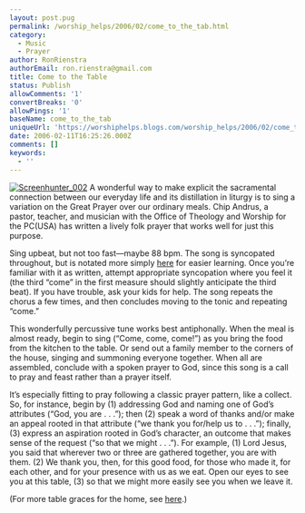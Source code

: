 ```yaml
---
layout: post.pug
permalink: /worship_helps/2006/02/come_to_the_tab.html 
category:
  - Music
  - Prayer
author: RonRienstra
authorEmail: ron.rienstra@gmail.com
title: Come to the Table
status: Publish
allowComments: '1'
convertBreaks: '0'
allowPings: '1'
baseName: come_to_the_tab
uniqueUrl: 'https://worshiphelps.blogs.com/worship_helps/2006/02/come_to_the_tab.html '
date: 2006-02-11T16:25:26.000Z
comments: []
keywords:
  - ''
---
```

[![Screenhunter_002](https://worshiphelps.blogs.com/worship_helps/images/screenhunter_002.jpg "Screenhunter_002")](http://worshiphelps.blogs.com/.shared/image.html?/photos/uncategorized/screenhunter_002.jpg) A wonderful way to make explicit the sacramental connection between our everyday life and its distillation in liturgy is to sing a variation on the Great Prayer over our ordinary meals. Chip Andrus, a pastor, teacher, and musician with the Office of Theology and Worship for the PC(USA) has written a lively folk prayer that works well for just this purpose.             

Sing upbeat, but not too fast—maybe 88 bpm. The song is syncopated throughout, but is notated more simply [here](http://worshiphelps.blogs.com/worship_helps/CometotheTable.pdf) for easier learning. Once you’re familiar with it as written, attempt appropriate syncopation where you feel it (the third “come” in the first measure should slightly anticipate the third beat). If you have trouble, ask your kids for help. The song repeats the chorus a few times, and then concludes moving to the tonic and repeating “come.”

This wonderfully percussive tune works best antiphonally. When the meal is almost ready, begin to sing (“Come, come, come!”) as you bring the food from the kitchen to the table. Or send out a family member to the corners of the house, singing and summoning everyone together. When all are assembled, conclude with a spoken prayer to God, since this song is a call to pray and feast rather than a prayer itself.

It’s especially fitting to pray following a classic prayer pattern, like a collect. So, for instance, begin by (1) addressing God and naming one of God’s attributes (“God, you are . . .”); then (2) speak a word of thanks and/or make an appeal rooted in that attribute (“we thank you for/help us to . . .”); finally, (3) express an aspiration rooted in God’s character, an outcome that makes sense of the request (“so that we might . . .”). For example, (1) Lord Jesus, you said that wherever two or three are gathered together, you are with them. (2) We thank you, then, for this good food, for those who made it, for each other, and for your presence with us as we eat. Open our eyes to see you at this table, (3) so that we might more easily see you when we leave it.

(For more table graces for the home, see [here](http://www.reformedworship.org/cprw_rw76_table.htm).)